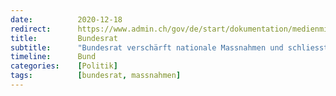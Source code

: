```yaml
---
date:          2020-12-18
redirect:      https://www.admin.ch/gov/de/start/dokumentation/medienmitteilungen/bundesrat.msg-id-81745.html
title:         Bundesrat
subtitle:      "Bundesrat verschärft nationale Massnahmen und schliesst Restaurants sowie Kultur-, Freizeit- und Sportbetriebe"
timeline:      Bund
categories:    [Politik]
tags:          [bundesrat, massnahmen]
---
```

